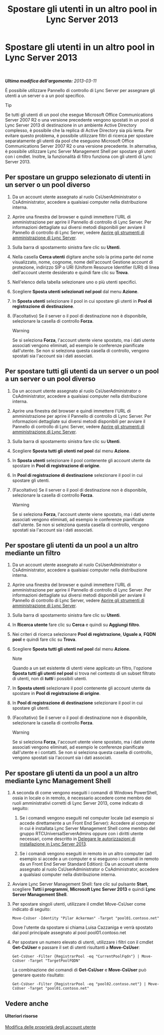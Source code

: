 ﻿---
title: Spostare gli utenti in un altro pool in Lync Server 2013
TOCTitle: Spostare gli utenti in un altro pool in Lync Server 2013
ms:assetid: e7b4968c-0e9d-4d56-b5f1-9edf0f7206f8
ms:mtpsurl: https://technet.microsoft.com/it-it/library/Gg182600(v=OCS.15)
ms:contentKeyID: 49302323
ms.date: 08/24/2015
mtps_version: v=OCS.15
ms.translationtype: HT
---

# Spostare gli utenti in un altro pool in Lync Server 2013

 

_**Ultima modifica dell'argomento:** 2013-03-11_

È possibile utilizzare Pannello di controllo di Lync Server per assegnare gli utenti a un server o a un pool specifico.

> [!tip]  
> Se tutti gli utenti di un pool che esegue Microsoft Office Communications Server 2007 R2 o una versione precedente vengono spostati in un pool di Lync Server 2013 di destinazione in un ambiente Active Directory complesso, è possibile che la replica di Active Directory sia più lenta. Per evitare questo problema, è possibile utilizzare filtri di ricerca per spostare separatamente gli utenti da pool che eseguono Microsoft Office Communications Server 2007 R2 o una versione precedente. In alternativa, è possibile utilizzare Lync Server Management Shell per spostare gli utenti con i cmdlet. Inoltre, la funzionalità di filtro funziona con gli utenti di Lync Server 2013.

## Per spostare un gruppo selezionato di utenti in un server o un pool diverso

1.  Da un account utente assegnato al ruolo CsUserAdministrator o CsAdministrator, accedere a qualsiasi computer nella distribuzione interna.

2.  Aprire una finestra del browser e quindi immettere l'URL di amministrazione per aprire il Pannello di controllo di Lync Server. Per informazioni dettagliate sui diversi metodi disponibili per avviare il Pannello di controllo di Lync Server, vedere [Aprire gli strumenti di amministrazione di Lync Server](lync-server-2013-open-lync-server-administrative-tools.md).

3.  Sulla barra di spostamento sinistra fare clic su **Utenti**.

4.  Nella casella **Cerca utenti** digitare anche solo la prima parte del nome visualizzato, nome, cognome, nome dell'account Gestione account di protezione, indirizzo SIP o URI (Uniform Resource Identifier (URI) di linea dell'account utente desiderato e quindi fare clic su **Trova**.

5.  Nell'elenco della tabella selezionare uno o più utenti specifici.

6.  Scegliere **Sposta utenti selezionati nel pool** dal menu **Azione**.

7.  In **Sposta utenti** selezionare il pool in cui spostare gli utenti in **Pool di registrazione di destinazione**.

8.  (Facoltativo) Se il server o il pool di destinazione non è disponibile, selezionare la casella di controllo **Forza**.
    

    > [!WARNING]
    > Se si seleziona <STRONG>Forza</STRONG>, l'account utente viene spostato, ma i dati utente associati vengono eliminati, ad esempio le conferenze pianificate dall'utente. Se non si seleziona questa casella di controllo, vengono spostati sia l'account sia i dati associati.



## Per spostare tutti gli utenti da un server o un pool a un server o un pool diverso

1.  Da un account utente assegnato al ruolo CsUserAdministrator o CsAdministrator, accedere a qualsiasi computer nella distribuzione interna.

2.  Aprire una finestra del browser e quindi immettere l'URL di amministrazione per aprire il Pannello di controllo di Lync Server. Per informazioni dettagliate sui diversi metodi disponibili per avviare il Pannello di controllo di Lync Server, vedere [Aprire gli strumenti di amministrazione di Lync Server](lync-server-2013-open-lync-server-administrative-tools.md).

3.  Sulla barra di spostamento sinistra fare clic su **Utenti**.

4.  Scegliere **Sposta tutti gli utenti nel pool** dal menu **Azione**.

5.  In **Sposta utenti** selezionare il pool contenente gli account utente da spostare in **Pool di registrazione di origine**.

6.  In **Pool di registrazione di destinazione** selezionare il pool in cui spostare gli utenti.

7.  (Facoltativo) Se il server o il pool di destinazione non è disponibile, selezionare la casella di controllo **Forza**.
    

    > [!WARNING]
    > Se si seleziona <STRONG>Forza</STRONG>, l'account utente viene spostato, ma i dati utente associati vengono eliminati, ad esempio le conferenze pianificate dall'utente. Se non si seleziona questa casella di controllo, vengono spostati sia l'account sia i dati associati.



## Per spostare gli utenti da un pool a un altro mediante un filtro

1.  Da un account utente assegnato al ruolo CsUserAdministrator o CsAdministrator, accedere a qualsiasi computer nella distribuzione interna.

2.  Aprire una finestra del browser e quindi immettere l'URL di amministrazione per aprire il Pannello di controllo di Lync Server. Per informazioni dettagliate sui diversi metodi disponibili per avviare il Pannello di controllo di Lync Server, vedere [Aprire gli strumenti di amministrazione di Lync Server](lync-server-2013-open-lync-server-administrative-tools.md).

3.  Sulla barra di spostamento sinistra fare clic su **Utenti**.

4.  In **Ricerca utente** fare clic su **Cerca** e quindi su **Aggiungi filtro**.

5.  Nei criteri di ricerca selezionare **Pool di registrazione**, **Uguale a**, **FQDN pool** e quindi fare clic su **Trova**.

6.  Scegliere **Sposta tutti gli utenti nel pool** dal menu **Azione**.
    

    > [!NOTE]
    > Quando a un set esistente di utenti viene applicato un filtro, l'opzione <STRONG>Sposta tutti gli utenti nel pool</STRONG> si trova nel contesto di un subset filtrato di utenti, non di <STRONG><EM>tutti</EM></STRONG> i possibili utenti.



7.  In **Sposta utenti** selezionare il pool contenente gli account utente da spostare in **Pool di registrazione di origine**.

8.  In **Pool di registrazione di destinazione** selezionare il pool in cui spostare gli utenti.

9.  (Facoltativo) Se il server o il pool di destinazione non è disponibile, selezionare la casella di controllo **Forza**.
    

    > [!WARNING]
    > Se si seleziona <STRONG>Forza</STRONG>, l'account utente viene spostato, ma i dati utente associati vengono eliminati, ad esempio le conferenze pianificate dall'utente e i contatti. Se non si seleziona questa casella di controllo, vengono spostati sia l'account sia i dati associati.



## Per spostare gli utenti da un pool a un altro mediante Lync Management Shell

1.  A seconda di come vengono eseguiti i comandi di Windows PowerShell, ossia in locale o in remoto, è necessario accedere come membro dei ruoli amministrativi corretti di Lync Server 2013, come indicato di seguito:
    
    1.  Se i comandi vengono eseguiti nel computer locale (ad esempio si accede direttamente a un Front End Server): Accedere al computer in cui è installata Lync Server Management Shell come membro del gruppo RTCUniversalServerAdmins oppure con i diritti utente necessari, come descritto in [Delegare le autorizzazioni di installazione in Lync Server 2013](lync-server-2013-delegate-setup-permissions.md).
    
    2.  Se i comandi vengono eseguiti in remoto in un altro computer (ad esempio si accede a un computer e si eseguono i comandi in remoto da un Front End Server Standard Edition): Da un account utente assegnato al ruolo CsUserAdministrator o CsAdministrator, accedere a qualsiasi computer nella distribuzione interna.

2.  Avviare Lync Server Management Shell: fare clic sul pulsante **Start**, scegliere **Tutti i programmi**, **Microsoft Lync Server 2013** e quindi **Lync Server Management Shell**.

3.  Per spostare singoli utenti, utilizzare il cmdlet Move-CsUser come indicato di seguito:
    
        Move-CsUser -Identity "Pilar Ackerman" -Target "pool01.contoso.net"
    
    Dove l'utente da spostare si chiama Luisa Cazzaniga e verrà spostato dal pool principale assegnato al pool pool01.contoso.net

4.  Per spostare un numero elevato di utenti, utilizzare i filtri con il cmdlet **Get-CsUser** e passare il set di utenti risultanti a **Move-CsUser**:
    
        Get-CsUser -Filter {RegistrarPool -eq "CurrentPoolFqdn"} | Move-CsUser -Target "TargetPoolFQDN"
    
    La combinazione dei comandi di **Get-CsUser** e **Move-CsUser** può generare questo risultato:
    
        Get-CsUser -Filter {RegistrarPool -eq "pool02.contoso.net"} | Move-CsUser -Target "pool01.contoso.net"

## Vedere anche

#### Ulteriori risorse

[Modifica delle proprietà degli account utente](lync-server-2013-modifying-user-account-properties.md)

